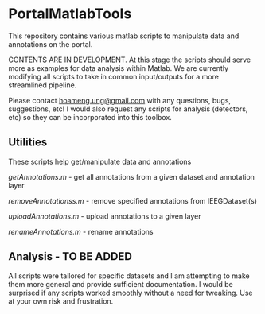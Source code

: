 PortalMatlabTools
=================

This repository contains various matlab scripts to manipulate data and annotations on the portal.  

CONTENTS ARE IN DEVELOPMENT. At this stage the scripts should serve more as examples for data analysis within Matlab. We are currently modifying all scripts to take in common input/outputs for a more streamlined pipeline.

Please contact hoameng.ung@gmail.com with any questions, bugs, suggestions, etc! I would also request any scripts for analysis (detectors, etc) so they can be incorporated into this toolbox.


Utilities
---------
These scripts help get/manipulate data and annotations

*getAnnotations.m*	- get all annotations from a given dataset and annotation layer

*removeAnnotationss.m*	- remove specified annotations from IEEGDataset(s)

*uploadAnnotations.m*	- upload annotations to a given layer

*renameAnnotations.m*	- rename annotations	

Analysis - TO BE ADDED 
-----------
All scripts were tailored for specific datasets and I am attempting to make them more general and provide sufficient documentation. I would be surprised if any scripts worked smoothly without a need for tweaking. Use at your own risk and frustration.





















